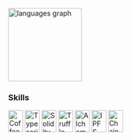 ###
<br clear="both">

<div align="left">
<div align="left">
  <img src="https://github-readme-stats.vercel.app/api/top-langs?username=zeroday-v&locale=en&hide_title=false&layout=compact&card_width=320&langs_count=5&theme=aura&hide_border=false&order=2" height="150" alt="languages graph"  />
</div>

###  
</div>

###
### Skills

<a href="https://coffeescript.org" target="_blank" rel="noreferrer noopener"><img src="https://raw.githubusercontent.com/0xShapeShifter/readme-md/master/public/images/skills/core/coffeescript.svg" alt="CoffeeScript" width="30" height="45" /></a> <a href="https://www.typescriptlang.org" target="_blank" rel="noreferrer noopener"><img src="https://raw.githubusercontent.com/0xShapeShifter/readme-md/master/public/images/skills/core/typescript.svg" alt="Typescript" width="30" height="45" /></a>
<a href="https://soliditylang.org" target="_blank" rel="noreferrer noopener"><img src="https://raw.githubusercontent.com/0xShapeShifter/readme-md/master/public/images/skills/web3/solidity.svg" alt="Solidity" width="30" height="45" /></a> <a href="https://trufflesuite.com/" target="_blank" rel="noreferrer noopener"><img src="https://raw.githubusercontent.com/0xShapeShifter/readme-md/master/public/images/skills/web3/truffle.svg" alt="Truffle" width="30" height="45" /></a> </a> <a href="https://www.alchemy.com" target="_blank" rel="noreferrer noopener"><img src="https://raw.githubusercontent.com/0xShapeShifter/readme-md/master/public/images/skills/web3/alchemy.svg" alt="Alchemy" width="30" height="45" /></a> <a href="https://ipfs.tech" target="_blank" rel="noreferrer noopener"><img src="https://raw.githubusercontent.com/0xShapeShifter/readme-md/master/public/images/skills/web3/ipfs.svg" alt="IPFS" width="30" height="45" /></a> <a href="https://chain.link" target="_blank" rel="noreferrer noopener"><img src="https://raw.githubusercontent.com/0xShapeShifter/readme-md/master/public/images/skills/web3/chainlink.svg" alt="ChainLink" width="30" height="45" /></a>


